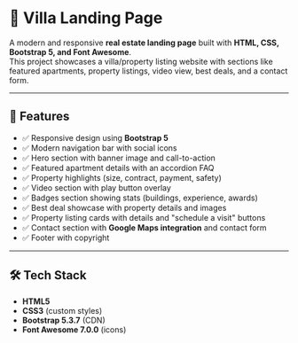 # 🏡 Villa Landing Page

A modern and responsive **real estate landing page** built with **HTML, CSS, Bootstrap 5, and Font Awesome**.  
This project showcases a villa/property listing website with sections like featured apartments, property listings, video view, best deals, and a contact form.

---

## 📌 Features

- ✅ Responsive design using **Bootstrap 5**  
- ✅ Modern navigation bar with social icons  
- ✅ Hero section with banner image and call-to-action  
- ✅ Featured apartment details with an accordion FAQ  
- ✅ Property highlights (size, contract, payment, safety)  
- ✅ Video section with play button overlay  
- ✅ Badges section showing stats (buildings, experience, awards)  
- ✅ Best deal showcase with property details and images  
- ✅ Property listing cards with details and "schedule a visit" buttons  
- ✅ Contact section with **Google Maps integration** and contact form  
- ✅ Footer with copyright  

---

## 🛠️ Tech Stack

- **HTML5**  
- **CSS3** (custom styles)  
- **Bootstrap 5.3.7** (CDN)  
- **Font Awesome 7.0.0** (icons)  


